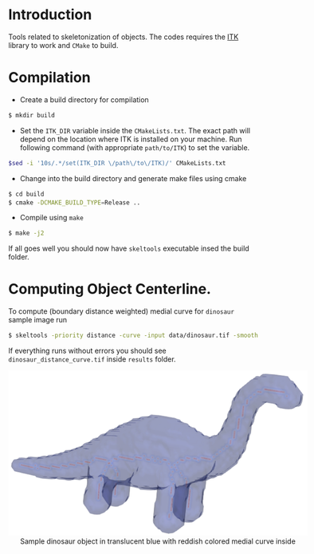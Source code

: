# Introduction
Tools related to skeletonization of objects. 
The codes requires the [ITK](https://itk.org/) library to work and `CMake` to build.
# Compilation
* Create a build directory for compilation
```bash
$ mkdir build
```
* Set the `ITK_DIR` variable inside the `CMakeLists.txt`. 
The exact path will depend on the location where ITK is installed on your machine.
Run following command (with appropriate `path/to/ITK`) to set the variable.
```bash
$sed -i '10s/.*/set(ITK_DIR \/path\/to\/ITK)/' CMakeLists.txt
``` 
* Change into the build directory and generate make files using cmake
```bash
$ cd build
$ cmake -DCMAKE_BUILD_TYPE=Release ..
```
* Compile using `make`
```bash
$ make -j2
```
If all goes well you should now have `skeltools` executable insed the build folder.

# Computing Object Centerline.
To compute (boundary distance weighted) medial curve for `dinosaur` sample image run
```bash
$ skeltools -priority distance -curve -input data/dinosaur.tif -smooth 0.2  -fillholes -outputFolder results
```
If everything runs without errors you should see `dinosaur_distance_curve.tif` inside `results` folder.

<figure style="display:block; margin: 0 auto; text-align: center; width:600px">
<img alt="dinosaur-noanchor-unweighted" src="images/dino-medialcurve-unweighted-noanchor.png"/>
<figcaption>Sample dinosaur object in translucent blue with reddish colored medial curve inside</figcaption>
</figure>
